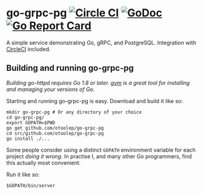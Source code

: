 go-grpc-pg [![Circle CI](https://circleci.com/gh/otoolep/go-grpc-pg/tree/master.svg?style=svg)](https://circleci.com/gh/otoolep/go-grpc-pg/tree/master) [![GoDoc](https://godoc.org/github.com/otoolep/go-grpc-pg?status.svg)](https://godoc.org/github.com/otoolep/go-grpc-pg) [![Go Report Card](https://goreportcard.com/badge/github.com/otoolep/go-grpc-pg)](https://goreportcard.com/report/github.com/otoolep/go-grpc-pg)
======

A simple service demonstrating Go, gRPC, and PostgreSQL. Integration with [CircleCI](http://www.circleci.com) included.

## Building and running go-grpc-pg
*Building go-httpd requires Go 1.8 or later. [gvm](https://github.com/moovweb/gvm) is a great tool for installing and managing your versions of Go.*

Starting and running go-grpc-pg is easy. Download and build it like so:
```
mkdir go-grpc-pg # Or any directory of your choice
cd go-grpc-pg/
export GOPATH=$PWD
go get github.com/otoolep/go-grpc-pg
cd src/github.com/otoolep/go-grpc-pg
go install ./...
```
Some people consider using a distinct `GOPATH` environment variable for each project _doing it wrong_. In practise I, and many other Go programmers, find this actually most convenient.

Run it like so:
```
$GOPATH/bin/server
```
